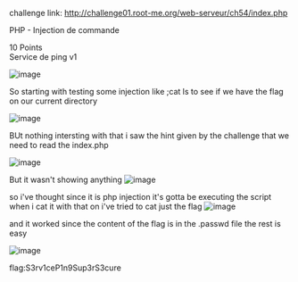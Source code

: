 
challenge link:  http://challenge01.root-me.org/web-serveur/ch54/index.php 

PHP - Injection de commande

10 Points  
Service de ping v1

![image](https://github.com/user-attachments/assets/2ea6aaf8-e57a-460d-9283-9308eee6c6cf)


So starting with testing some injection like ;cat ls to see if we have the flag on our current directory 

![image](https://github.com/user-attachments/assets/fcbcc630-2b92-4bc0-8414-8e3f0fd2f0bb)

BUt nothing intersting with that i saw the hint given by the challenge that we need to read the index.php

![image](https://github.com/user-attachments/assets/2eae4564-1dbb-450d-8e0c-fa2b385aabd2)



But it wasn't showing anything 
![image](https://github.com/user-attachments/assets/b06c9faf-ce86-44b0-9a1b-cbd1eceff0b9)


so i've thought since it is php  injection it's gotta be  executing the script when i cat it with that on i've tried to cat just the flag
![image](https://github.com/user-attachments/assets/7ba4f636-e866-4dda-b637-2605e481f859)


and it worked since the content of the flag is in the .passwd file the rest is easy 

![image](https://github.com/user-attachments/assets/ead32fd1-ee85-4758-b942-1f7f94382c06)

flag:S3rv1ceP1n9Sup3rS3cure



